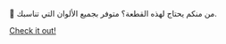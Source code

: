 🎁 من منكم يحتاج لهذه القطعة؟ متوفر بجميع الألوان التي تناسبك.

[Check it out!](https://www.facebook.com/share/17TW2PL6Tj/)